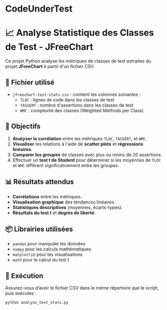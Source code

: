 # CodeUnderTest

# 📈 Analyse Statistique des Classes de Test - JFreeChart

Ce projet Python analyse les métriques de classes de test extraites du projet **JFreeChart** à partir d'un fichier CSV.

## 🔧 Fichier utilisé
- `jfreechart-test-stats.csv` : contient les colonnes suivantes :
  - `TLOC` : lignes de code dans les classes de test
  - `TASSERT` : nombre d'assertions dans les classes de test
  - `WMC` : complexité des classes (Weighted Methods per Class)

## 🧪 Objectifs

1. **Analyser la corrélation** entre les métriques `TLOC`, `TASSERT`, et `WMC`.
2. **Visualiser** les relations à l'aide de **scatter plots** et **régressions linéaires**.
3. **Comparer les groupes** de classes avec plus ou moins de 20 assertions.
4. Effectuer un **test t de Student** pour déterminer si les moyennes de `TLOC` et `WMC` diffèrent significativement entre les groupes.

## 📊 Résultats attendus

- **Corrélations** entre les métriques.
- **Visualisation graphique** des tendances linéaires.
- **Statistiques descriptives** (moyennes, écarts-types).
- **Résultats du test t** et **degrés de liberté**.

## 📦 Librairies utilisées

- `pandas` pour manipuler les données
- `numpy` pour les calculs mathématiques
- `matplotlib` pour les visualisations
- `math` pour le calcul du test t

## 🚀 Exécution

Assurez-vous d’avoir le fichier CSV dans le même répertoire que le script, puis exécutez :
```bash
python analyse_test_stats.py
